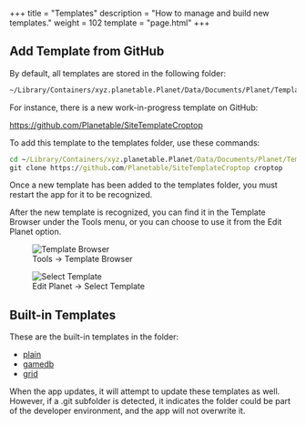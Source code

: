 +++
title = "Templates"
description = "How to manage and build new templates."
weight = 102
template = "page.html"
+++

## Add Template from GitHub

By default, all templates are stored in the following folder:

```cmd
~/Library/Containers/xyz.planetable.Planet/Data/Documents/Planet/Templates
```

For instance, there is a new work-in-progress template on GitHub:

<a href="https://github.com/Planetable/SiteTemplateCroptop
" target="_blank">https://github.com/Planetable/SiteTemplateCroptop</a>

To add this template to the templates folder, use these commands:

```cmd
cd ~/Library/Containers/xyz.planetable.Planet/Data/Documents/Planet/Templates
git clone https://github.com/Planetable/SiteTemplateCroptop croptop
```

Once a new template has been added to the templates folder, you must restart the app for it to be recognized.

After the new template is recognized, you can find it in the Template Browser under the Tools menu, or you can choose to use it from the Edit Planet option.

<figure>
  <img src="../../assets/screenshots/template-browser.png" alt="Template Browser" class="screenshot" />
  <figcaption>Tools -&gt; Template Browser</figcaption>
</figure>

<figure>
  <img src="../../assets/screenshots/select-template.png" alt="Select Template" class="screenshot" />
  <figcaption>Edit Planet -&gt; Select Template</figcaption>
</figure>

## Built-in Templates

These are the built-in templates in the folder:

- [plain](https://github.com/Planetable/SiteTemplatePlain)
- [gamedb](https://github.com/Planetable/SiteTemplate8bit)
- [grid](https://github.com/Planetable/SiteTemplateGrid)

When the app updates, it will attempt to update these templates as well. However, if a .git subfolder is detected, it indicates the folder could be part of the developer environment, and the app will not overwrite it.
